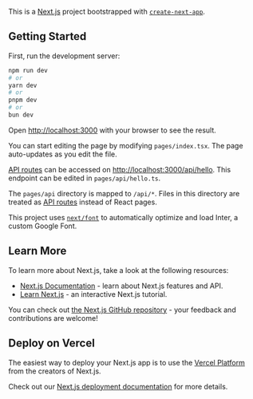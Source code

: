 <!-- 
https://preview.themeforest.net/item/aseona-digital-business-bootstrap-4-template/full_screen_preview/24405377?_ga=2.74148251.888388617.1703392275-882650079.1694495085

https://preview.themeforest.net/item/brisx-seo-digital-marketing-agency-elementor-template-kit/full_screen_preview/48793952?_ga=2.8035899.888388617.1703392275-882650079.1694495085


https://preview.themeforest.net/item/seomarkt-responsive-flat-seo-marketing-onepage-multipage-site-template/full_screen_preview/16363193?_ga=2.147741236.241294401.1703563207-882650079.1694495085


https://preview.themeforest.net/item/ninseo-digital-seo-wordpress-theme/full_screen_preview/48544555?_ga=2.46693284.241294401.1703563207-882650079.1694495085
 -->



This is a [Next.js](https://nextjs.org/) project bootstrapped with [`create-next-app`](https://github.com/vercel/next.js/tree/canary/packages/create-next-app).

## Getting Started

First, run the development server:

```bash
npm run dev
# or
yarn dev
# or
pnpm dev
# or
bun dev
```

Open [http://localhost:3000](http://localhost:3000) with your browser to see the result.

You can start editing the page by modifying `pages/index.tsx`. The page auto-updates as you edit the file.

[API routes](https://nextjs.org/docs/api-routes/introduction) can be accessed on [http://localhost:3000/api/hello](http://localhost:3000/api/hello). This endpoint can be edited in `pages/api/hello.ts`.

The `pages/api` directory is mapped to `/api/*`. Files in this directory are treated as [API routes](https://nextjs.org/docs/api-routes/introduction) instead of React pages.

This project uses [`next/font`](https://nextjs.org/docs/basic-features/font-optimization) to automatically optimize and load Inter, a custom Google Font.

## Learn More

To learn more about Next.js, take a look at the following resources:

- [Next.js Documentation](https://nextjs.org/docs) - learn about Next.js features and API.
- [Learn Next.js](https://nextjs.org/learn) - an interactive Next.js tutorial.

You can check out [the Next.js GitHub repository](https://github.com/vercel/next.js/) - your feedback and contributions are welcome!

## Deploy on Vercel

The easiest way to deploy your Next.js app is to use the [Vercel Platform](https://vercel.com/new?utm_medium=default-template&filter=next.js&utm_source=create-next-app&utm_campaign=create-next-app-readme) from the creators of Next.js.

Check out our [Next.js deployment documentation](https://nextjs.org/docs/deployment) for more details.
